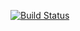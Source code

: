 [![Build Status](http://circleci-badges-max.herokuapp.com/img/loqutus/huyorg?token=)](https://circleci.com/gh/loqutus/huyorg)
